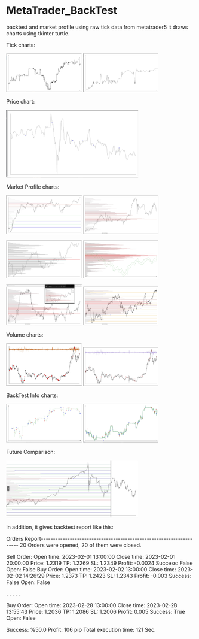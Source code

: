 # MetaTrader_BackTest
backtest and market profile using raw tick data from metatrader5
it draws charts using tkinter turtle.

Tick charts:

<img src="pics/1.JPG" width=40% height=auto> <img src="pics/2.JPG" width=40% height=auto> 

Price chart:

<img src="pics/3.JPG" width=70% height=auto> 

Market Profile charts:

<img src="pics/4.JPG" width=40% height=auto> <img src="pics/5.JPG" width=40% height=auto> 

<img src="pics/6.JPG" width=40% height=auto> <img src="pics/7.JPG" width=40% height=auto> 

<img src="pics/8.JPG" width=40% height=auto> <img src="pics/9.JPG" width=40% height=auto> 

Volume charts:

<img src="pics/10.JPG" width=40% height=auto> <img src="pics/11.JPG" width=40% height=auto> 

BackTest Info charts:

<img src="pics/14.JPG" width=40% height=auto> <img src="pics/13.JPG" width=40% height=auto>

Future Comparison:

<img src="pics/15.JPG" width=70% height=auto>


in addition, it gives backtest report like this:


Orders Report--------------------------------------------------------------------
20 Orders were opened, 
20 of them were closed.

Sell Order:
   Open time: 2023-02-01 13:00:00
   Close time: 2023-02-01 20:00:00
   Price: 1.2319
   TP: 1.2269
   SL: 1.2349
   Profit: -0.0024
   Success: False
   Open: False
Buy Order:
   Open time: 2023-02-02 13:00:00
   Close time: 2023-02-02 14:26:29
   Price: 1.2373
   TP: 1.2423
   SL: 1.2343
   Profit: -0.003
   Success: False
   Open: False

.
.
.
.
.


Buy Order:
   Open time: 2023-02-28 13:00:00
   Close time: 2023-02-28 13:55:43
   Price: 1.2036
   TP: 1.2086
   SL: 1.2006
   Profit: 0.005
   Success: True
   Open: False

Success: %50.0
Profit: 106 pip
Total execution time: 121 Sec.
